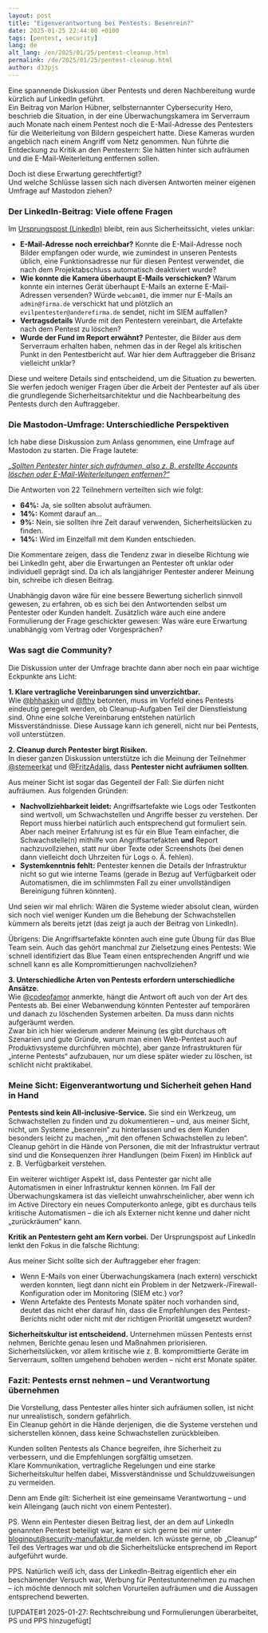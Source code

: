 ```yaml
---
layout: post
title: "Eigenverantwortung bei Pentests: Besenrein?"
date: 2025-01-25 22:44:00 +0100
tags: [pentest, security]
lang: de
alt_lang: /en/2025/01/25/pentest-cleanup.html
permalink: /de/2025/01/25/pentest-cleanup.html
author: d33pjs
---
```


Eine spannende Diskussion über Pentests und deren Nachbereitung wurde kürzlich auf LinkedIn geführt.  
Ein Beitrag von Marlon Hübner, selbsternannter Cybersecurity Hero, beschrieb die Situation, in der eine Überwachungskamera im Serverraum auch Monate nach einem Pentest noch die E-Mail-Adresse des Pentesters für die Weiterleitung von Bildern gespeichert hatte. Diese Kameras wurden angeblich nach einem Angriff vom Netz genommen. Nun führte die Entdeckung zu Kritik an den Pentestern: Sie hätten hinter sich aufräumen und die E-Mail-Weiterleitung entfernen sollen.

Doch ist diese Erwartung gerechtfertigt?  
Und welche Schlüsse lassen sich nach diversen Antworten meiner eigenen Umfrage auf Mastodon ziehen?

### Der LinkedIn-Beitrag: Viele offene Fragen

Im [Ursprungspost (LinkedIn)](https://www.linkedin.com/posts/marlon-hübner_vom-pentester-in-der-überwachungskamera-spuren-activity-7287461391454666754-vPlM/?utm_source=share&utm_medium=member_desktop) bleibt, rein aus Sicherheitssicht, vieles unklar:

- **E-Mail-Adresse noch erreichbar?** Konnte die E-Mail-Adresse noch Bilder empfangen oder wurde, wie zumindest in unseren Pentests üblich, eine Funktionsadresse nur für diesen Pentest verwendet, die nach dem Projektabschluss automatisch deaktiviert wurde?
- **Wie konnte die Kamera überhaupt E-Mails verschicken?** Warum konnte ein internes Gerät überhaupt E-Mails an externe E-Mail-Adressen versenden? Würde `webcam01`, die immer nur E-Mails an `admin@firma.de` verschickt hat und plötzlich an `evilpentester@anderefirma.de` sendet, nicht im SIEM auffallen?
- **Vertragsdetails** Wurde mit den Pentestern vereinbart, die Artefakte nach dem Pentest zu löschen?
- **Wurde der Fund im Report erwähnt?** Pentester, die Bilder aus dem Serverraum erhalten haben, nehmen das in der Regel als kritischen Punkt in den Pentestbericht auf. War hier dem Auftraggeber die Brisanz vielleicht unklar?

Diese und weitere Details sind entscheidend, um die Situation zu bewerten.  
Sie werfen jedoch weniger Fragen über die Arbeit der Pentester auf als über die grundlegende Sicherheitsarchitektur und die Nachbearbeitung des Pentests durch den Auftraggeber.

### Die Mastodon-Umfrage: Unterschiedliche Perspektiven

Ich habe diese Diskussion zum Anlass genommen, eine Umfrage auf Mastodon zu starten. Die Frage lautete:

[_„Sollten Pentester hinter sich aufräumen, also z. B. erstellte Accounts löschen oder E-Mail-Weiterleitungen entfernen?“_](https://infosec.exchange/@d33pjs/113868778914598032)

Die Antworten von 22 Teilnehmern verteilten sich wie folgt:

- **64%:** Ja, sie sollten absolut aufräumen.
- **14%:** Kommt darauf an...
- **9%:** Nein, sie sollten ihre Zeit darauf verwenden, Sicherheitslücken zu finden.
- **14%:** Wird im Einzelfall mit dem Kunden entschieden.

Die Kommentare zeigen, dass die Tendenz zwar in dieselbe Richtung wie bei LinkedIn geht, aber die Erwartungen an Pentester oft unklar oder individuell geprägt sind. Da ich als langjähriger Pentester anderer Meinung bin, schreibe ich diesen Beitrag.

Unabhängig davon wäre für eine bessere Bewertung sicherlich sinnvoll gewesen, zu erfahren, ob es sich bei den Antwortenden selbst um Pentester oder Kunden handelt. Zusätzlich wäre auch eine andere Formulierung der Frage geschickter gewesen: Was wäre eure Erwartung unabhängig vom Vertrag oder Vorgesprächen?

### Was sagt die Community?

Die Diskussion unter der Umfrage brachte dann aber noch ein paar wichtige Eckpunkte ans Licht:

**1. Klare vertragliche Vereinbarungen sind unverzichtbar.**  
Wie [@bhhaskin](https://social.bitsofsimplicity.com/@bhhaskin/113869077917255563) und [@fthy](https://mastodon.green/@fthy/113882683107203840) betonten, muss im Vorfeld eines Pentests eindeutig geregelt werden, ob Cleanup-Aufgaben Teil der Dienstleistung sind. Ohne eine solche Vereinbarung entstehen natürlich Missverständnisse. Diese Aussage kann ich generell, nicht nur bei Pentests, voll unterstützen.

**2. Cleanup durch Pentester birgt Risiken.**  
In dieser ganzen Diskussion unterstütze ich die Meinung der Teilnehmer [@stemeerkat](https://cyberplace.social/@stemeerkat/113882266783611136) und [@FritzAdalis](https://infosec.exchange/@FritzAdalis/113868868640959271), dass **Pentester nicht aufräumen sollten**.

Aus meiner Sicht ist sogar das Gegenteil der Fall: Sie dürfen nicht aufräumen. Aus folgenden Gründen:

- **Nachvollziehbarkeit leidet:** Angriffsartefakte wie Logs oder Testkonten sind wertvoll, um Schwachstellen und Angriffe besser zu verstehen. Der Report muss hierbei natürlich auch entsprechend gut formuliert sein. Aber nach meiner Erfahrung ist es für ein Blue Team einfacher, die Schwachstelle(n) mithilfe von Angriffsartefakten **und** Report nachzuvollziehen, statt nur über Texte oder Screenshots (bei denen dann vielleicht doch Uhrzeiten für Logs o. Ä. fehlen).
- **Systemkenntnis fehlt:** Pentester kennen die Details der Infrastruktur nicht so gut wie interne Teams (gerade in Bezug auf Verfügbarkeit oder Automatismen, die im schlimmsten Fall zu einer unvollständigen Bereinigung führen könnten).

Und seien wir mal ehrlich: Wären die Systeme wieder absolut clean, würden sich noch viel weniger Kunden um die Behebung der Schwachstellen kümmern als bereits jetzt (das zeigt ja auch der Beitrag von LinkedIn).

Übrigens: Die Angriffsartefakte könnten auch eine gute Übung für das Blue Team sein. Auch das gehört manchmal zur Zielsetzung eines Pentests: Wie schnell identifiziert das Blue Team einen entsprechenden Angriff und wie schnell kann es alle Kompromittierungen nachvollziehen?

**3. Unterschiedliche Arten von Pentests erfordern unterschiedliche Ansätze.**  
Wie [@codeofamor](https://social.codeofamor.net/@codeofamor/113868841949265844) anmerkte, hängt die Antwort oft auch von der Art des Pentests ab. Bei einer Webanwendung könnten Pentester auf temporären und danach zu löschenden Systemen arbeiten. Da muss dann nichts aufgeräumt werden.  
Zwar bin ich hier wiederum anderer Meinung (es gibt durchaus oft Szenarien und gute Gründe, warum man einen Web-Pentest auch auf Produktivsysteme durchführen möchte), aber ganze Infrastrukturen für „interne Pentests“ aufzubauen, nur um diese später wieder zu löschen, ist schlicht nicht praktikabel.

### Meine Sicht: Eigenverantwortung und Sicherheit gehen Hand in Hand

**Pentests sind kein All-inclusive-Service.** Sie sind ein Werkzeug, um Schwachstellen zu finden und zu dokumentieren – und, aus meiner Sicht, nicht, um Systeme „besenrein“ zu hinterlassen und es dem Kunden besonders leicht zu machen, „mit den offenen Schwachstellen zu leben“.  
Cleanup gehört in die Hände von Personen, die mit der Infrastruktur vertraut sind und die Konsequenzen ihrer Handlungen (beim Fixen) im Hinblick auf z. B. Verfügbarkeit verstehen.

Ein weiterer wichtiger Aspekt ist, dass Pentester gar nicht alle Automatismen in einer Infrastruktur kennen können. Im Fall der Überwachungskamera ist das vielleicht unwahrscheinlicher, aber wenn ich im Active Directory ein neues Computerkonto anlege, gibt es durchaus teils kritische Automatismen – die ich als Externer nicht kenne und daher nicht „zurückräumen“ kann.

**Kritik an Pentestern geht am Kern vorbei.** Der Ursprungspost auf LinkedIn lenkt den Fokus in die falsche Richtung:

Aus meiner Sicht sollte sich der Auftraggeber eher fragen:

- Wenn E-Mails von einer Überwachungskamera (nach extern) verschickt werden konnten, liegt dann nicht ein Problem in der Netzwerk-/Firewall-Konfiguration oder im Monitoring (SIEM etc.) vor?
- Wenn Artefakte des Pentests Monate später noch vorhanden sind, deutet das nicht eher darauf hin, dass die Empfehlungen des Pentest-Berichts nicht oder nicht mit der richtigen Priorität umgesetzt wurden?

**Sicherheitskultur ist entscheidend.** Unternehmen müssen Pentests ernst nehmen, Berichte genau lesen und Maßnahmen priorisieren. Sicherheitslücken, vor allem kritische wie z. B. kompromittierte Geräte im Serverraum, sollten umgehend behoben werden – nicht erst Monate später.

### Fazit: Pentests ernst nehmen – und Verantwortung übernehmen

Die Vorstellung, dass Pentester alles hinter sich aufräumen sollen, ist nicht nur unrealistisch, sondern gefährlich.  
Ein Cleanup gehört in die Hände derjenigen, die die Systeme verstehen und sicherstellen können, dass keine Schwachstellen zurückbleiben.

Kunden sollten Pentests als Chance begreifen, ihre Sicherheit zu verbessern, und die Empfehlungen sorgfältig umsetzen.  
Klare Kommunikation, vertragliche Regelungen und eine starke Sicherheitskultur helfen dabei, Missverständnisse und Schuldzuweisungen zu vermeiden.

Denn am Ende gilt: Sicherheit ist eine gemeinsame Verantwortung – und kein Alleingang (auch nicht von einem Pentester).

PS. Wenn ein Pentester diesen Beitrag liest, der an dem auf LinkedIn genannten Pentest beteiligt war, kann er sich gerne bei mir unter bloginput@security-manufaktur.de melden. Ich wüsste gerne, ob „Cleanup“ Teil des Vertrages war und ob die Sicherheitslücke entsprechend im Report aufgeführt wurde.

PPS. Natürlich weiß ich, dass der LinkedIn-Beitrag eigentlich eher ein beschämender Versuch war, Werbung für Pentestunternehmen zu machen – ich möchte dennoch mit solchen Vorurteilen aufräumen und die Aussagen entsprechend bewerten.

[UPDATE#1 2025-01-27: Rechtschreibung und Formulierungen überarbeitet, PS und PPS hinzugefügt]
